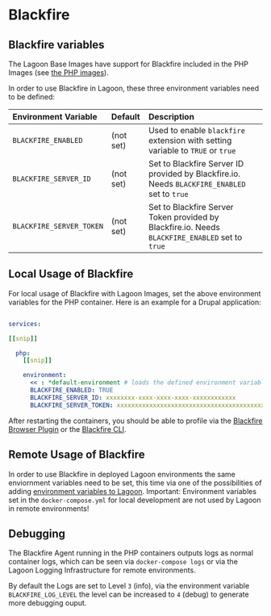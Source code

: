 # Blackfire

## Blackfire variables

The Lagoon Base Images have support for Blackfire included in the PHP Images (see [the PHP images](https://github.com/uselagoon/lagoon-images/blob/main/images/php-fpm/entrypoints/80-php-blackfire.sh)).

In order to use Blackfire in Lagoon, these three environment variables need to be defined:

| Environment Variable | Default | Description |
| :--- | :--- | :--- |
| `BLACKFIRE_ENABLED` | \(not set\) | Used to enable `blackfire` extension with setting variable to `TRUE` or `true` |
| `BLACKFIRE_SERVER_ID` | \(not set\) | Set to Blackfire Server ID provided by Blackfire.io. Needs `BLACKFIRE_ENABLED` set to `true` |
| `BLACKFIRE_SERVER_TOKEN` | \(not set\) | Set to Blackfire Server Token provided by Blackfire.io. Needs `BLACKFIRE_ENABLED` set to `true` |

## Local Usage of Blackfire

For local usage of Blackfire with Lagoon Images, set the above environment variables for the PHP container. Here is an example for a Drupal application:

```yaml title="docker-compose.yml"

services:

[[snip]]

  php:
    [[snip]]

    environment:
      << : *default-environment # loads the defined environment variables from the top
      BLACKFIRE_ENABLED: TRUE
      BLACKFIRE_SERVER_ID: xxxxxxxx-xxxx-xxxx-xxxx-xxxxxxxxxxxx
      BLACKFIRE_SERVER_TOKEN: xxxxxxxxxxxxxxxxxxxxxxxxxxxxxxxxxxxxxxxxxxxxxxxxxxxxxxxxxxxxxxxx
```

After restarting the containers, you should be able to profile via the [Blackfire Browser Plugin](https://blackfire.io/docs/profiling-cookbooks/profiling-http-via-browser) or the [Blackfire CLI](https://blackfire.io/docs/profiling-cookbooks/profiling-http-via-cli).

## Remote Usage of Blackfire

In order to use Blackfire in deployed Lagoon environments the same enviornment variables need to be set, this time via one of the possibilities of adding [environment variables to Lagoon](environment-variables.md). Important: Environment variables set in the `docker-compose.yml` for local development are not used by Lagoon in remote environments!

## Debugging

The Blackfire Agent running in the PHP containers outputs logs as normal container logs, which can be seen via `docker-compose logs` or via the Lagoon Logging Infrastructure for remote environments.

By default the Logs are set to Level `3` (info), via the environment variable `BLACKFIRE_LOG_LEVEL` the level can be increased to `4` (debug) to generate more debugging ouput.
